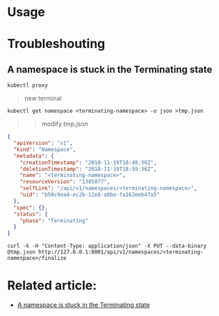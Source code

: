 # Usage

# Troubleshouting

## A namespace is stuck in the Terminating state

```shell
kubectl proxy
```

> new terminal

```shell
kubectl get namespace <terminating-namespace> -o json >tmp.json
```

> > modify tmp.json

```json
{
  "apiVersion": "v1",
  "kind": "Namespace",
  "metadata": {
    "creationTimestamp": "2018-11-19T18:48:30Z",
    "deletionTimestamp": "2018-11-19T18:59:36Z",
    "name": "<terminating-namespace>",
    "resourceVersion": "1385077",
    "selfLink": "/api/v1/namespaces/<terminating-namespace>",
    "uid": "b50c9ea4-ec2b-11e8-a0be-fa163eeb47a5"
  },
  "spec": {},
  "status": {
    "phase": "Terminating"
  }
}
```

```shell
curl -k -H "Content-Type: application/json" -X PUT --data-binary @tmp.json http://127.0.0.1:8001/api/v1/namespaces/<terminating-namespace>/finalize
```

# Related article:

* [A namespace is stuck in the Terminating state][terminating_state]

[terminating_state]:<https://www.ibm.com/docs/en/cloud-private/3.2.x?topic=console-namespace-is-stuck-in-terminating-state>
